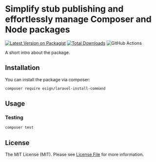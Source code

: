 # Simplify stub publishing and effortlessly manage Composer and Node packages

[![Latest Version on Packagist](https://img.shields.io/packagist/v/esign/laravel-install-command.svg?style=flat-square)](https://packagist.org/packages/esign/laravel-install-command)
[![Total Downloads](https://img.shields.io/packagist/dt/esign/laravel-install-command.svg?style=flat-square)](https://packagist.org/packages/esign/laravel-install-command)
![GitHub Actions](https://github.com/esign/laravel-install-command/actions/workflows/main.yml/badge.svg)

A short intro about the package.

## Installation

You can install the package via composer:

```bash
composer require esign/laravel-install-command
```

## Usage

### Testing

```bash
composer test
```

## License

The MIT License (MIT). Please see [License File](LICENSE.md) for more information.
